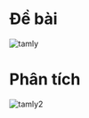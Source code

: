 # Đề bài
![tamly](https://github.com/VanHoang110802/Competitive_Programming/assets/108053955/11cfca52-1632-4d1c-a6fb-3966a9a6fcbd)

# Phân tích
![tamly2](https://github.com/VanHoang110802/Competitive_Programming/assets/108053955/fb71f643-fde0-46f8-b659-d4d459ca7290)
